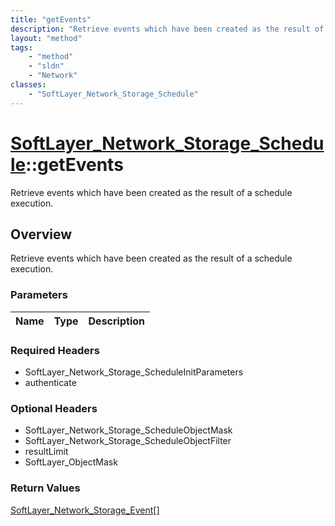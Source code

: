```yaml
---
title: "getEvents"
description: "Retrieve events which have been created as the result of a schedule execution."
layout: "method"
tags:
    - "method"
    - "sldn"
    - "Network"
classes:
    - "SoftLayer_Network_Storage_Schedule"
---
```

# [SoftLayer_Network_Storage_Schedule](/reference/services/SoftLayer_Network_Storage_Schedule)::getEvents

Retrieve events which have been created as the result of a schedule execution.


## Overview 
Retrieve events which have been created as the result of a schedule execution.

### Parameters 
|Name | Type | Description |
| --- | --- | --- |


### Required Headers
* SoftLayer_Network_Storage_ScheduleInitParameters
* authenticate

### Optional Headers
* SoftLayer_Network_Storage_ScheduleObjectMask
* SoftLayer_Network_Storage_ScheduleObjectFilter
* resultLimit
* SoftLayer_ObjectMask

### Return Values
<a href='/reference/datatypes/SoftLayer_Network_Storage_Event'>SoftLayer_Network_Storage_Event[] </a>

